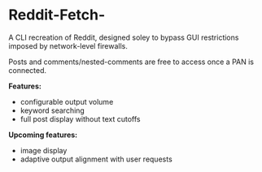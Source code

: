 # Reddit-Fetch-

A CLI recreation of Reddit, designed soley to bypass GUI restrictions imposed by network-level firewalls. 

Posts and comments/nested-comments are free to access once a PAN is connected.

**Features:**
- configurable output volume
- keyword searching
- full post display without text cutoffs

**Upcoming features:**
- image display
- adaptive output alignment with user requests
